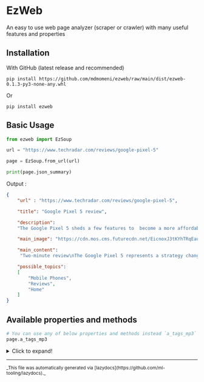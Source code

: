 # EzWeb
 An easy to use web page analyzer (scraper or crawler) with many useful features and properties
 
## Installation
With GitHub (latest release and recommended)
```
pip install https://github.com/mdmomeni/ezweb/raw/main/dist/ezweb-0.1.3-py3-none-any.whl
```
Or
```
pip install ezweb
```
## Basic Usage
```python
from ezweb import EzSoup

url = "https://www.techradar.com/reviews/google-pixel-5"

page = EzSoup.from_url(url)

print(page.json_summary)
```
Output :
```json
{
    "url" : "https://www.techradar.com/reviews/google-pixel-5",

    "title": "Google Pixel 5 review",

    "description": 
    "The Google Pixel 5 sheds a few features to  become a more affordable and compact phone that still takes great photos at a competitive price.",

    "main_image": "https://cdn.mos.cms.futurecdn.net/EicnoxJ3tKYhTRqEauB6RU-1200-80.jpg",

    "main_content":
     "Two-minute review\nThe Google Pixel 5 represents a strategy change for the tech giant: the phone does", // [And more ...]

    "possible_topics": 
    [
        "Mobile Phones",
        "Reviews",
        "Home"
    ]
}
```


## Available properties and methods
 ```python
 # You can use any of below properties and methods instead `a_tags_mp3`
 page.a_tags_mp3
 ```
<details>

<summary>Click to expand!</summary>


#### <kbd>property</kbd> a_tag_hrefs





---

#### <kbd>property</kbd> a_tag_texts





---

#### <kbd>property</kbd> a_tags_mp3





---

#### <kbd>property</kbd> a_tags_rar





---

#### <kbd>property</kbd> a_tags_with_href





---

#### <kbd>property</kbd> article_tag

returns an article tag which has the most text length 

---

#### <kbd>property</kbd> children

returns a list of `EzSoup` instances from `self.important_hrefs` ##### using `ThreadPoolExecutor` to crawl children much faster than normal `for` loop 

---

#### <kbd>property</kbd> favicon_href





---

#### <kbd>property</kbd> important_a_tags

returns `a` tags that includes header (h2, h3) inside or `a` tags inside headers or elements with class `item` or `post` I call these important becuase they're most likely to be crawlable contentful webpages 

---

#### <kbd>property</kbd> important_hrefs





---

#### <kbd>property</kbd> json_summary





---

#### <kbd>property</kbd> main_html





---

#### <kbd>property</kbd> main_image_src





---

#### <kbd>property</kbd> main_text





---

#### <kbd>property</kbd> meta_article_modified_time





---

#### <kbd>property</kbd> meta_article_published_time





---

#### <kbd>property</kbd> meta_description





---

#### <kbd>property</kbd> meta_image_src





---

#### <kbd>property</kbd> possible_topic_names

returns possible topic/breadcrump names of webpage ### values can be unreliable since they aren't generated with NLP methods yet . 

---

#### <kbd>property</kbd> summary_dict





---

#### <kbd>property</kbd> text





---

#### <kbd>property</kbd> title

usually the `<h1>` tag content of a web page is cleaner than original page `<title>` text so if the h1 or h2 text is similar to the title  it is better to return it instead of original title text 

---

#### <kbd>property</kbd> title_tag_text







---

### <kbd>method</kbd> `from_url`

```python
from_url(url: str)
```





---

### <kbd>method</kbd> `get_important_children_soups`

```python
get_important_children_soups(multithread: bool = True, limit: int = None)
```

returns a list of `EzSoup` instances from `self.important_hrefs`  ## Parameters : 
--- `multithread` : True by default , using `ThreadPoolExecutor` to crawl children much faster 
--- `limit`: limit children count that will be crawled 

---

### <kbd>method</kbd> `save_content_summary_html`

```python
save_content_summary_html(path: str = None)
```





---

### <kbd>method</kbd> `save_content_summary_json`

```python
save_content_summary_json(path: str = None)
```





---

### <kbd>method</kbd> `save_content_summary_txt`

```python
save_content_summary_txt(path: str = None)
```

</details>

---

<sub>
_This file was automatically generated via [lazydocs](https://github.com/ml-tooling/lazydocs)._
</sub>

